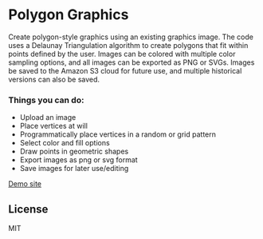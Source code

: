 # Polygon Graphics

Create polygon-style graphics using an existing graphics image.  The code uses a Delaunay Triangulation algorithm to create polygons that fit within points defined by the user.  Images can be colored with multiple color sampling options, and all images can be exported as PNG or SVGs.  Images be saved to the Amazon S3 cloud for future use, and multiple historical versions can also be saved.

### Things you can do:

  - Upload an image
  - Place vertices at will
  - Programmatically place vertices in a random or grid pattern
  - Select color and fill options
  - Draw points in geometric shapes
  - Export images as png or svg format
  - Save images for later use/editing


[Demo site][demo]

License
----

MIT



[//]: # (These are reference links used in the body of this note and get stripped out when the markdown processor does its job. There is no need to format nicely because it shouldn't be seen. Thanks SO - http://stackoverflow.com/questions/4823468/store-comments-in-markdown-syntax)

   [demo]: <http://polygon.graphics/>

